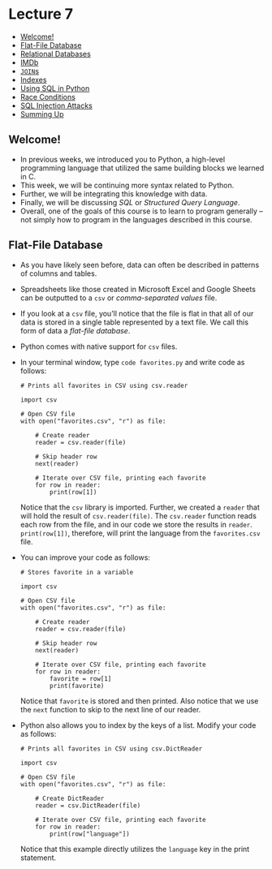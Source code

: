 Lecture 7
=========

*   [Welcome!](#welcome)
*   [Flat-File Database](#flat-file-database)
*   [Relational Databases](#relational-databases)
*   [IMDb](#imdb)
*   [`JOIN`s](#joins)
*   [Indexes](#indexes)
*   [Using SQL in Python](#using-sql-in-python)
*   [Race Conditions](#race-conditions)
*   [SQL Injection Attacks](#sql-injection-attacks)
*   [Summing Up](#summing-up)

Welcome!
--------

*   In previous weeks, we introduced you to Python, a high-level programming language that utilized the same building blocks we learned in C.
*   This week, we will be continuing more syntax related to Python.
*   Further, we will be integrating this knowledge with data.
*   Finally, we will be discussing _SQL_ or _Structured Query Language_.
*   Overall, one of the goals of this course is to learn to program generally – not simply how to program in the languages described in this course.

Flat-File Database
------------------

*   As you have likely seen before, data can often be described in patterns of columns and tables.
*   Spreadsheets like those created in Microsoft Excel and Google Sheets can be outputted to a `csv` or _comma-separated values_ file.
*   If you look at a `csv` file, you’ll notice that the file is flat in that all of our data is stored in a single table represented by a text file. We call this form of data a _flat-file database_.
*   Python comes with native support for `csv` files.
*   In your terminal window, type `code favorites.py` and write code as follows:
    
        # Prints all favorites in CSV using csv.reader
        
        import csv
        
        # Open CSV file
        with open("favorites.csv", "r") as file:
        
            # Create reader
            reader = csv.reader(file)
        
            # Skip header row
            next(reader)
        
            # Iterate over CSV file, printing each favorite
            for row in reader:
                print(row[1])
        
    
    Notice that the `csv` library is imported. Further, we created a `reader` that will hold the result of `csv.reader(file)`. The `csv.reader` function reads each row from the file, and in our code we store the results in `reader`. `print(row[1])`, therefore, will print the language from the `favorites.csv` file.
    
*   You can improve your code as follows:
    
        # Stores favorite in a variable
        
        import csv
        
        # Open CSV file
        with open("favorites.csv", "r") as file:
        
            # Create reader
            reader = csv.reader(file)
        
            # Skip header row
            next(reader)
        
            # Iterate over CSV file, printing each favorite
            for row in reader:
                favorite = row[1]
                print(favorite)
        
    
    Notice that `favorite` is stored and then printed. Also notice that we use the `next` function to skip to the next line of our reader.
    
*   Python also allows you to index by the keys of a list. Modify your code as follows:
    
        # Prints all favorites in CSV using csv.DictReader
        
        import csv
        
        # Open CSV file
        with open("favorites.csv", "r") as file:
        
            # Create DictReader
            reader = csv.DictReader(file)
        
            # Iterate over CSV file, printing each favorite
            for row in reader:
                print(row["language"])
        
    
    Notice that this example directly utilizes the `language` key in the print statement.
    
